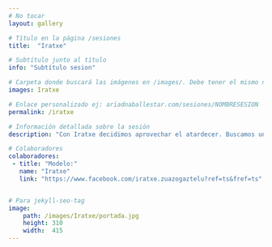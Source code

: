 ```yaml
---
# No tocar
layout: gallery

# Título en la página /sesiones
title:  "Iratxe"

# Subtítulo junto al título 
info: "Subtítulo sesion"

# Carpeta donde buscará las imágenes en /images/. Debe tener el mismo nombre y sin espacios
images: Iratxe

# Enlace personalizado ej: ariadnaballestar.com/sesiones/NOMBRESESION
permalink: /iratxe

# Información detallada sobre la sesión
description: "Con Iratxe decidimos aprovechar el atardecer. Buscamos un lugar bonito de Barcelona, esperamos a la hora perfecta y nos fuimos a hacer fotos. Fue una tarde muy entretenida entre risas y fotos. ¡Espero que os guste!"

# Colaboradores
colaboradores:
 - title: "Modelo:"
   name: "Iratxe"
   link: "https://www.facebook.com/iratxe.zuazogaztelu?ref=ts&fref=ts"


# Para jekyll-seo-tag
image: 
	path: /images/Iratxe/portada.jpg
	height: 310
	width:	415
---
```

